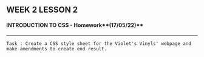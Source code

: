 ## **WEEK 2 LESSON 2** 
#### INTRODUCTION TO CSS - Homework**(17/05/22)**

---
`Task : Create a CSS style sheet for the Violet's Vinyls' webpage and make amendments to create end result.`
